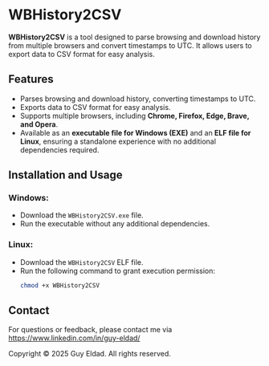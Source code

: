 # WBHistory2CSV

**WBHistory2CSV** is a tool designed to parse browsing and download history from multiple browsers and convert timestamps to UTC. It allows users to export data to CSV format for easy analysis.

## Features
- Parses browsing and download history, converting timestamps to UTC.
- Exports data to CSV format for easy analysis.
- Supports multiple browsers, including **Chrome, Firefox, Edge, Brave, and Opera**.
- Available as an **executable file for Windows (EXE)** and an **ELF file for Linux**, ensuring a standalone experience with no additional dependencies required.

## Installation and Usage
### Windows:
- Download the `WBHistory2CSV.exe` file.
- Run the executable without any additional dependencies.

### Linux:
- Download the `WBHistory2CSV` ELF file.
- Run the following command to grant execution permission:
  ```bash
  chmod +x WBHistory2CSV


## Contact
For questions or feedback, please contact me via https://www.linkedin.com/in/guy-eldad/


Copyright
© 2025 Guy Eldad. All rights reserved.
